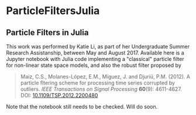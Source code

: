 # ParticleFiltersJulia

## Particle Filters in Julia

This work was performed by Katie Li, as part of her Undergraduate Summer Research Assistanship, between May and August 2017. Available here is a Jupyter notebook with Julia code implementing a "classical" particle filter for non-linear state space models, and also the robust filter proposed by
> Maiz, C.S., Molanes-López, E.M., Míguez, J. and Djuriü, P.M. (2012). A particle fltering scheme for
> processing time series corrupted by outliers. *IEEE Transactions on
> Signal Processing* **60**(9): 4611-4627.
> DOI: [10.1109/TSP.2012.2200480](https://doi.org/10.1109/TSP.2012.2200480)

Note that the notebook still needs to be checked. Will do soon.
